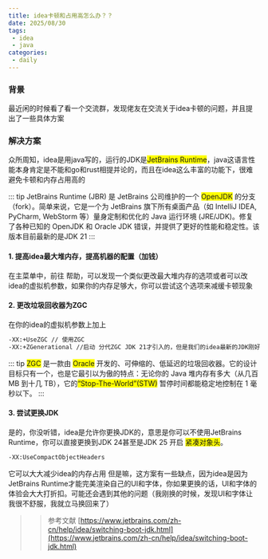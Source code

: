 ```yaml
---
title: idea卡顿和占用高怎么办？？
date: 2025/08/30
tags:
 - idea
 - java
categories:
 - daily
---
```


### 背景
最近闲的时候看了看一个交流群，发现佬友在交流关于idea卡顿的问题，并且提出了一些具体方案

### 解决方案
众所周知，idea是用java写的，运行的JDK是<span class="markdown-word-wrap">JetBrains Runtime</span>，java这语言性能本身肯定是不能和go和rust相提并论的，而且在idea这么丰富的功能下，很难避免卡顿和内存占用高的

::: tip
JetBrains Runtime (JBR) 是 JetBrains 公司维护的一个 <span class="markdown-word-wrap"> OpenJDK</span> 的分支（fork）。简单来说，它是一个为 JetBrains 旗下所有桌面产品（如 IntelliJ IDEA, PyCharm, WebStorm 等）量身定制和优化的 Java 运行环境 (JRE/JDK)。修复了各种已知的 OpenJDK 和 Oracle JDK 错误，并提供了更好的性能和稳定性。该版本目前最新的是JDK 21 
:::

#### 1. 提高idea最大堆内存，提高机器的配置（加钱）
在主菜单中，前往 帮助，可以发现一个类似更改最大堆内存的选项或者可以改idea的虚拟机参数，如果你的内存足够大，你可以尝试这个选项来减缓卡顿现象

#### 2. 更改垃圾回收器为ZGC
在你的idea的虚拟机参数上加上
```bash
-XX:+UseZGC // 使用ZGC
-XX:+ZGenerational //启动 分代ZGC JDK 21才引入的，但是我们的idea最新的JDK刚好是JDK 21
```

::: tip
<span class='markdown-word-wrap'>ZGC</span> 是一款由 <span class="markdown-word-wrap">Oracle</span> 开发的、可伸缩的、低延迟的垃圾回收器。它的设计目标只有一个，也是它最引以为傲的特点：无论你的 Java 堆内存有多大（从几百 MB 到十几 TB），它的<span class="markdown-word-wrap">“Stop-The-World”(STW)</span> 暂停时间都能稳定地控制在 1 毫秒以下。
:::

#### 3. 尝试更换JDK
是的，你没听错，idea是允许你更换JDK的，意思是你可以不使用JetBrains Runtime，你可以直接更换到JDK 24甚至是JDK 25 开启
<span class="markdown-word-wrap">紧凑对象头</span>。

```bash
-XX:UseCompactObjectHeaders
```

它可以大大减少idea的内存占用
但是嘛，这方案有一些缺点，因为idea是因为JetBrains Runtime才能完美渲染自己的UI和字体，你如果更换的话，UI和字体的体验会大大打折扣。可能还会遇到其他的问题（我刚换的时候，发现UI和字体让我很不舒服，我就立马换回来了）


>> 参考文献 [https://www.jetbrains.com/zh-cn/help/idea/switching-boot-jdk.html](https://www.jetbrains.com/zh-cn/help/idea/switching-boot-jdk.html)

<style>
.markdown-word-wrap {
    background-color: yellow;
}

.dark .markdown-word-wrap {
    background-color: #2e2e2e;
    color: #ffffff;
}
</style>
